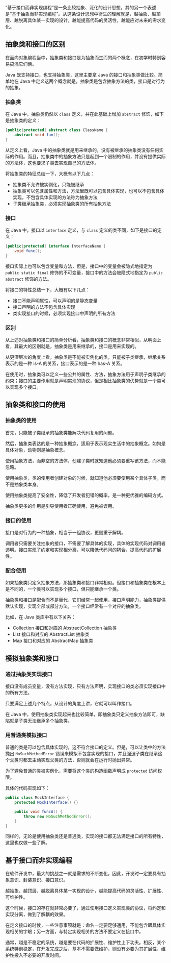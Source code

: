 
“基于接口而非实现编程”是一条比较抽象、泛化的设计思想，其的另一个表述是“基于抽象而非实现编程”。从这条设计思想中衍生的理解就是，越抽象、越顶层、越脱离具体某一实现的设计，越能提高代码的灵活性，越能应对未来的需求变化。

<!--more-->

## 抽象类和接口的区别

在面向对象编程当中，抽象类和接口是为抽象而生而的两个概念，在初学时特别容易搞混它们俩。

Java 既支持接口，也支持抽象类，这里主要拿 Java 的接口和抽象类做比较。简单地在 Java 中定义这两个概念就是，抽象类是包含抽象方法的类，接口是对行为的抽象。

### 抽象类

在 Java 中，抽象类仍然以 `class` 定义，并在此基础上增加 `abstract` 修饰，如下是抽象类的定义：

```java
[public|protected] abstract class ClassName {
    abstract void fun();
}
```

从定义上看，Java 中的抽象类就是用来继承的，没有被继承的抽象类没有任何实际的作用。而且，抽象类中的抽象方法只是起到一个限制的作用，并没有提供实际的方法体，这也要求子类去实现自己的方法体。

将抽象类的特征总结一下，大概有以下几点：

* 抽象类不允许被实例化，只能被继承
* 抽象类可以包含属性和方法，方法里既可以包含具体实现，也可以不包含具体实现，不包含具体实现的方法称为抽象方法
* 子类继承抽象类，必须实现抽象类的所有抽象方法

### 接口

在 Java 中，接口以 `interface` 定义，与 `class` 定义的类不同，如下是接口的定义：

```java
[public|protected] interface InterfaceName {
    void func();
}
```

接口实际上也可以包含变量和方法，但是，接口中的变量会被隐式地指定为 `public static final` 修饰的不可变量，接口中的方法会被隐式地指定为 `public abstract` 修饰的方法。

将接口的特性总结一下，大概有以下几点：

* 接口不能声明属性，可以声明的是静态变量
* 接口声明的方法不包含具体实现
* 类实现接口的时候，必须实现接口中声明的所有方法

### 区别

从上述对抽象类和接口的简单分析看，抽象类和接口的概念非常相似，从明面上看，其最大的区别就是，抽象类是用来继承的，接口是用来实现的。

从更深层次的角度上看，抽象类是不能被实例化的类，只能被子类继承，继承关系表示的是一种 is-A 的关系，接口表示的是一种 has-A 关系。

在使用时，抽象类可以定义一些公共的属性、方法，抽象方法用于声明子类继承的约束；接口的主要作用就是声明实现的协议，但是相比抽象类的优势就是一个类可以实现多个接口。

## 抽象类和接口的使用

### 抽象类的使用

首先，只能被子类继承的抽象类能解决代码复用的问题。

然后，抽象类表达的是一种抽象概念，适用于表示现实生活中的抽象概念。如狗是具体对象，动物则是抽象概念。

使用抽象方法，而非空的方法体，创建子类时就知道他必须要重写该方法，而不能忽略。

使用抽象类，类的使用者创建对象的时候，就知道他必须要使用某个具体子类，而不是抽象类本身。

使用抽象类提高了安全性，降低了开发者犯错的概率，是一种更优雅的编码方式。

抽象类更多的作用是引导使用者正确使用，避免被误用。

### 接口的使用

接口是对行为的一种抽象，相当于一组协议，更侧重于解耦。

调用者只需要关注抽象的接口，不需要了解具体的实现，具体的实现代码对调用者透明。接口实现了约定和实现相分离，可以降低代码间的耦合，提高代码的扩展性。

### 配合使用

如果抽象类只定义抽象方法，那抽象类和接口非常相似。但接口和抽象类在根本上是不同的，一个类可以实现多个接口，但只能继承一个类。

抽象类和接口是配合而不是替代，它们经常一起使用，接口声明能力，抽象类提供默认实现，实现全部或部分方法，一个接口经常有一个对应的抽象类。

比如，在 Java 类库中有以下关系：

* Collection 接口和对应的 AbstractCollection 抽象类
* List 接口和对应的 AbstractList 抽象类
* Map 接口和对应的 AbstractMap 抽象类

## 模拟抽象类和接口

### 通过抽象类实现接口

接口没有成员变量，没有方法实现，只有方法声明，实现接口的类必须实现接口中的所有方法。

只要满足上述几个特点，从设计的角度上讲，它就可以叫作接口。

在 Java 中，使用抽象类实现起来也比较简单，即抽象类只定义抽象方法即可，缺陷就是子类无法继承多个抽象类。

### 用普通类模拟接口

普通的类是可以包含具体实现的，这不符合接口的定义。但是，可以让类中的方法抛出 `NoSuchMethodError` 错误来模拟不包含实现的接口，并且强迫子类在继承这个父类时都去主动实现父类的方法，否则就会在运行时抛出异常。

为了避免普通的类被实例化，需要将这个类的构造函数声明成 `protected` 访问权限。

具体的代码实现如下：

```java
public class MockInterface {
    protected MockInterface() {}

    public void funcA() {
        throw new NoSuchMethodError();
    }
}
```

同样的，无论是使用抽象类还是普通类，实现的接口都无法满足接口的所有特性，这里也仅做一些了解。

## 基于接口而非实现编程

在软件开发中，最大的挑战之一就是需求的不断变化，因此，开发时一定要具有抽象意识、封装意识、接口意识。

越抽象、越顶层、越脱离具体某一实现的设计，越能提高代码的灵活性、扩展性、可维护性。

这个时候，接口的存在就非常必要了，通过使用接口定义实现类的协议，将约定和实现分离，做到了解耦的效果。

在定义接口的时候，一些注意事项就是：命名一定要足够通用，不能包含跟具体实现相关的字眼；另一方面，与特定实现相关的方法不要定义在接口中。

通常，越是不稳定的系统，越是要在代码的扩展性、维护性上下功夫。相反，某个系统特别稳定，在开发完成之后，基本不需要做维护，则没有必要为其扩展性、维护性投入不必要的开发时间。

